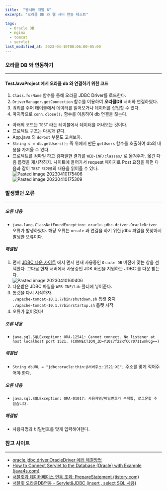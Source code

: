 ```yaml
---
title:  "웹서버 개발 6"
excerpt: "오라클 DB 와 웹 서버 연동 테스트"

tags:
  - Oracle DB
  - nginx
  - tomcat
  - servlet
last_modified_at: 2023-04-10T08:06:00-05:00
---
```

### 오라클 DB 와 연동하기
---
#### TestJavaProject 에서 오라클 db 와 연결하기 위한 코드
1. `Class.forName` 함수를 통해 오라클 JDBC Driver를 로드한다.
2. `DriverManager.getConnection` 함수를 이용하여 **오라클DB** 서버와 연결하였다.
3. 쿼리를 주어 테이블에서 데이터를 읽어오거나 데이터를 삽입할 수 있다.
4. 마지막으로 `conn.close();` 함수를 이용하여 db 연결을 끊는다.

- 아래의 코드는 `TEST` 라는 테이블에서 데이터를 꺼내오는 것이다.<br><script src="https://gist.github.com/MinGyu2/84d7986953182e41729c772a5c9988c2.js"></script>
- 프로젝트 구조는 다음과 같다.<br><script src="https://gist.github.com/MinGyu2/aecd0ef9557cfc64392751a5e89ddf0e.js"></script>
- App.java 의 `doPost` 부분도 고쳐보자.
- `String s = db.getUsers();` 즉 위에서 만든 `getUsers` 함수를 호출하여 db의 내용을 가져올 수 있다.<br><script src="https://gist.github.com/MinGyu2/a3b054d36fbb2b7b92f46922e179a591.js"></script>
- 프로젝트를 컴파일 하고 컴파일한 결과를 `WEB-INF/classes/` 로 옮겨주자. 옮긴  다음 톰캣을 재시작하자. 사이트에 들어가서 request 페이지로 Post 요청을 하면 다음과 같이 `TEST 테이블`의 내용을 읽어올 수 있다.<br>![Pasted image 20230410175406](https://user-images.githubusercontent.com/31990118/230882931-93d56fb5-9a9b-44c2-988d-2ea05ae7f6d9.png)<br>![Pasted image 20230410175309](https://user-images.githubusercontent.com/31990118/230883009-7215843d-66f1-4ae5-afa3-cd6d118129a3.png)


### 발생했던 오류
---
##### 오류 내용
- `java.lang.ClassNotFoundException: oracle.jdbc.driver.OracleDriver` 오류가 발생하였다. 해당 오류는 `orcale` 과 연결을 하기 위한 jdbc 파일을 못찾아서 발생한 오류이다.

##### 해결법
1. 먼저 [JDBC 다운 사이트](https://www.oracle.com/kr/database/technologies/appdev/jdbc-downloads.html) 에서 먼저 현재 사용중인 `Oracle DB` 버전에 맞는 창을 선택한다. 그다음 현재 서버에서 사용중인 JDK 버전을 지원하는 JDBC 를 다운 받는다.<br>![Pasted image 20230410160406](https://user-images.githubusercontent.com/31990118/230883197-363d14b3-6ac9-4eba-af25-6b6133ddff9b.png)
2. 다운받은 JDBC 파일을 `WEB-INF/lib` 폴더에 넣어준다.<br><script src="https://gist.github.com/MinGyu2/3eaef32da9891939cc7cb6028f9beec3.js"></script>
3. 톰켓을 다시 시작하자.<br>`./apache-tomcat-10.1.7/bin/shutdown.sh` 톰캣 중지<br>`./apache-tomcat-10.1.7/bin/startup.sh` 톰캣 시작
4. 오류가 없어졌다!


##### 오류 내용
- `java.sql.SQLException: ORA-12541: Cannot connect. No listener at host localhost port 1521. (CONNECTION_ID=Y10z7f22RfCCr07I1wmkCg==)`

##### 해결법
- `String dbURL = "jdbc:oracle:thin:@서버주소:1521:XE";` 주소를 맞게 적어주어야 한다.

##### 오류 내용
- `java.sql.SQLException: ORA-01017: 사용자명/비밀번호가 부적합, 로그온할 수 없습니다.` 

##### 해결법
- 사용자명과 비밀번호를 맞게 입력해야한다.

### 참고 사이트
---
- [oracle.jdbc.driver.OracleDriver 에러 해결방법](https://m.blog.naver.com/PostView.naver?isHttpsRedirect=true&blogId=jobberbell&logNo=221149377915)
- [How to Connect Servlet to the Database (Oracle) with Example (java4s.com)](https://www.java4s.com/java-servlet-tutorials/how-to-connect-servlet-to-the-database-with-example/)
- [서블릿과 데이터베이스 연동 조회: PrepareStatement (tistory.com)](https://vhxpffltm.tistory.com/131)
- [서블릿 오라클DB연동 - Servlet&JDBC (insert , select SQL 사용)](https://m.blog.naver.com/PostView.naver?isHttpsRedirect=true&blogId=robinnw&logNo=220000301263)